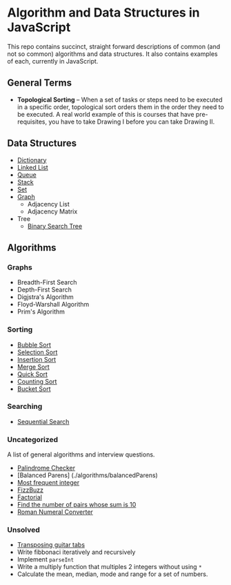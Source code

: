# Algorithm and Data Structures in JavaScript

This repo contains succinct, straight forward descriptions of common (and not so common) algorithms and data structures. It also contains examples of each, currently in JavaScript.

## General Terms

* **Topological Sorting** – When a set of tasks or steps need to be executed in a specific order, topological sort orders them in the order they need to be executed. A real world example of this is courses that have pre-requisites, you have to take Drawing I before you can take Drawing II.

## Data Structures

* [Dictionary](./src/DataStructures/Dictionary/)
* [Linked List](./src/DataStructures/LinkedList/)
* [Queue](./src/DataStructures/Queue)
* [Stack](./src/DataStructures/Stack)
* [Set](./src/DataStructures/Set)
* [Graph](./src/DataStructures/Graph)
    * Adjacency List
    * Adjacency Matrix
* Tree
    * [Binary Search Tree](./tree/binarySearchTree)

## Algorithms

### Graphs

* Breadth-First Search
* Depth-First Search
* Digjstra's Algorithm
* Floyd-Warshall Algorithm
* Prim's Algorithm

### Sorting
* [Bubble Sort](./src/algorithms/sorting/BubbleSort)
* [Selection Sort](./src/algorithms/sorting/SelectionSort)
* [Insertion Sort](./src/algorithms/sorting/InsertionSort)
* [Merge Sort](./src/algorithms/sorting/MergeSort)
* [Quick Sort](./src/algorithms/sorting/QuickSort)
* [Counting Sort](./src/algorithms/sorting/CountingSort)
* [Bucket Sort](./src/algorithms/sorting/BucketSort)

### Searching

* [Sequential Search](./src/algorithms/searching/SequentialSearch)

### Uncategorized 

A list of general algorithms and interview questions. 

* [Palindrome Checker](./algorithms/palindromeChecker)
* [Balanced Parens] (./algorithms/balancedParens)
* [Most frequent integer](./algorithms/frequentInteger)
* [FizzBuzz](./algorithms/fizzBuzz)
* [Factorial](./algorithms/factorial)
* [Find the number of pairs whose sum is 10](./algorithms/findSumOf10)
* [Roman Numeral Converter](./algorithms/uncategorized/RomanNumeralConverter)

### Unsolved

* [Transposing guitar tabs](https://www.codewars.com/kata/transposing-guitar-tabs?utm_source=newsletter)
* Write fibbonaci iteratively and recursively
* Implement `parseInt`
* Write a multiply function that multiples 2 integers without using `*`
* Calculate the mean, median, mode and range for a set of numbers.

